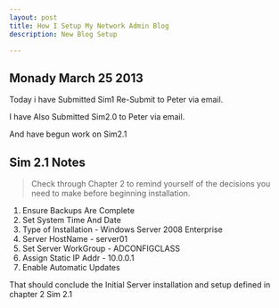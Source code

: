 ```yaml
---
layout: post
title: How I Setup My Network Admin Blog 
description: New Blog Setup

---
```

Monady March 25 2013
--------------------

Today i have Submitted Sim1 Re-Submit to Peter via email.

I have Also Submitted Sim2.0 to Peter via email.

And have begun work on Sim2.1

Sim 2.1 Notes
-------------

>Check through Chapter 2 to remind yourself of the decisions you need to make before beginning installation.

1. Ensure Backups Are Complete
2. Set System Time And Date
3. Type of Installation - Windows Server 2008 Enterprise
4. Server HostName - server01
5. Set Server WorkGroup - ADCONFIGCLASS
6. Assign Static IP Addr - 10.0.0.1
7. Enable Automatic Updates

That should conclude the Initial Server installation and setup defined in chapter 2 Sim 2.1
